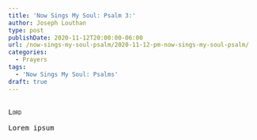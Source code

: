 ```yaml
---
title: 'Now Sings My Soul: Psalm 3:'
author: Joseph Louthan
type: post
publishDate: 2020-11-12T20:00:00-06:00
url: /now-sings-my-soul-psalm/2020-11-12-pm-now-sings-my-soul-psalm/
categories:
  - Prayers
tags:
  - 'Now Sings My Soul: Psalms'
draft: true
---
```


<pre>
<div style="font-variant: small-caps;">
Lord
</div>
Lorem ipsum
</pre>
